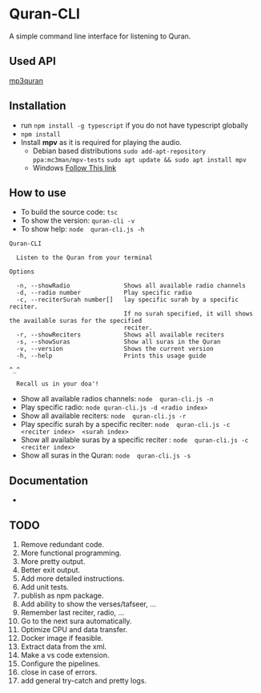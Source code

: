 # Quran-CLI

A simple command line interface for listening to Quran.
## Used API
[mp3quran](https://mp3quran.net/eng/api)
## Installation
- run `npm install -g typescript` if you do not have typescript globally
- `npm install`
- Install **mpv** as it is required for playing the audio.
  - Debian based distributions
`sudo add-apt-repository ppa:mc3man/mpv-tests`
`sudo apt update && sudo apt install mpv`
  - Windows
[Follow This link](https://mpv.io/installation/#:~:text=master%20is%20recommended.-,Windows,-All%20binary%20packages)


## How to use
- To build the source code: `tsc`
- To show the version: `quran-cli -v`
- To show help: `node  quran-cli.js -h`
```
Quran-CLI

  Listen to the Quran from your terminal 

Options

  -n, --showRadio               Shows all available radio channels                                            
  -d, --radio number            Play specific radio                                                           
  -c, --reciterSurah number[]   lay specific surah by a specific reciter.                                     
                                If no surah specified, it will shows the available suras for the specified    
                                reciter.                                                                      
  -r, --showReciters            Shows all available reciters                                                  
  -s, --showSuras               Show all suras in the Quran                                                   
  -v, --version                 Shows the current version                                                     
  -h, --help                    Prints this usage guide                                                       

^_^

  Recall us in your doa'! 
```
- Show all available radios channels: `node  quran-cli.js -n`
- Play specific radio: `node quran-cli.js -d <radio index>`
- Show all available reciters: `node  quran-cli.js -r`
- Play specific surah by a specific reciter: `node  quran-cli.js -c <reciter index>  <surah index>`
- Show all available suras by a specific reciter : `node  quran-cli.js -c <reciter index>`
- Show all suras in the Quran: `node  quran-cli.js -s`

## Documentation
- 
  
## TODO
1. Remove redundant code.
2. More functional programming.
3. More pretty output.
4. Better exit output.
5. Add more detailed instructions.
6. Add unit tests.
7. publish as npm package. 
8. Add ability to show the verses/tafseer, ...
9. Remember last reciter, radio, ...
10. Go to the next sura automatically.
11. Optimize CPU and data transfer.
12. Docker image if feasible.
13. Extract data from the xml.
14. Make a vs code extension.
15. Configure the pipelines.
16. close in case of errors.
17. add general try-catch and pretty logs.
